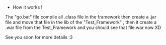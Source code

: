 - How it works !

The "go.bat" file compile all .class file in the framework then create a .jar file and move that file in the
lib of the "Test_Framework" , then it create a .war file from the Test_Framework and you should see that
file.war now XD

See you soon for more details :3
